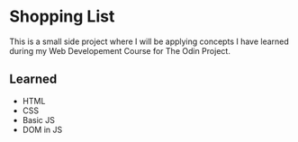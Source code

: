 # Shopping List

This is a small side project where I will be applying concepts
I have learned during my Web Developement Course for The Odin Project.

## Learned

- HTML
- CSS
- Basic JS
- DOM in JS
